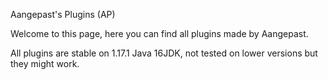 Aangepast's Plugins (AP)

Welcome to this page, here you can find all plugins made by Aangepast.

All plugins are stable on 1.17.1 Java 16JDK, not tested on lower versions but they might work.
